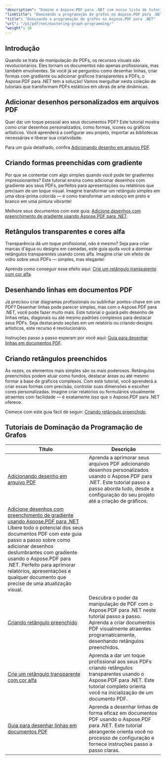```yaml
---
"description": "Domine o Aspose.PDF para .NET com nossa lista de tutoriais. Aprenda melhorias de desenho, como gradientes, retângulos preenchidos e linhas em PDFs. Orientações passo a passo."
"linktitle": "Dominando a programação de grafos no Aspose.PDF para .NET"
"title": "Dominando a programação de grafos no Aspose.PDF para .NET"
"url": "/pt/pdf/net/mastering-graph-programming/"
"weight": 16
---
```


## Introdução

Quando se trata de manipulação de PDFs, os recursos visuais são revolucionários. Eles tornam os documentos não apenas profissionais, mas também envolventes. Se você já se perguntou como desenhar linhas, criar formas com gradiente ou adicionar gráficos transparentes a PDFs, o Aspose.PDF para .NET tem a solução! Vamos mergulhar nesta coleção de tutoriais que transformam PDFs estáticos em obras de arte dinâmicas.

## Adicionar desenhos personalizados em arquivos PDF  

Quer dar um toque pessoal aos seus documentos PDF? Este tutorial mostra como criar desenhos personalizados, como formas, ícones ou gráficos artísticos. Você aprenderá a configurar seu projeto, importar as bibliotecas necessárias e liberar sua criatividade.  

Para um guia detalhado, confira [Adicionando desenho em arquivo PDF](./adding-drawing/).

## Criando formas preenchidas com gradiente  

Por que se contentar com algo simples quando você pode ter gradientes impressionantes? Este tutorial ensina como adicionar desenhos com gradiente aos seus PDFs, perfeitos para apresentações ou relatórios que precisam de um toque visual. Imagine transformar um retângulo simples em uma obra-prima colorida — é como transformar um esboço em preto e branco em uma pintura vibrante!  

Melhore seus documentos com este guia: [Adicione desenhos com preenchimento de gradiente usando Aspose.PDF para .NET](./add-gradient-filled-drawings/).


## Retângulos transparentes e cores alfa  

Transparência dá um toque profissional, não é mesmo? Seja para criar marcas d'água ou designs em camadas, este guia ajuda você a dominar retângulos transparentes usando cores alfa. Imagine criar um efeito de vidro sobre seus PDFs — simples, mas elegante!  

Aprenda como conseguir esse efeito aqui: [Crie um retângulo transparente com cor alfa](./create-transparent-rectangle-with-alpha-color/).

## Desenhando linhas em documentos PDF  

Já precisou criar diagramas profissionais ou sublinhar pontos-chave em um PDF? Desenhar linhas pode parecer simples, mas com o Aspose.PDF para .NET, você pode fazer muito mais. Este tutorial o guiará pelo desenho de linhas retas, diagonais ou até mesmo padrões complexos para destacar seus PDFs. Seja destacando seções em um relatório ou criando designs artísticos, este recurso é revolucionário.  

Instruções passo a passo esperam por você aqui: [Guia para desenhar linhas em documentos PDF](./guide-to-drawing-lines/).

## Criando retângulos preenchidos  

Às vezes, os elementos mais simples são os mais poderosos. Retângulos preenchidos podem atuar como fundos, destacar áreas ou até mesmo formar a base de gráficos complexos. Com este tutorial, você aprenderá a criar essas formas com precisão, controlar suas dimensões e escolher cores personalizadas. Imagine criar relatórios ou formulários visualmente atraentes com facilidade — é exatamente isso que o Aspose.PDF para .NET oferece.  

Comece com este guia fácil de seguir: [Criando retângulo preenchido](./creating-filled-rectangle/).


## Tutoriais de Dominação da Programação de Grafos
| Título | Descrição |
| --- | --- | 
| [Adicionando desenho em arquivo PDF](./adding-drawing/) | Aprenda a aprimorar seus arquivos PDF adicionando desenhos personalizados usando o Aspose.PDF para .NET. Este tutorial passo a passo aborda tudo, desde a configuração do seu projeto até a criação de gráficos. |  
| [Adicione desenhos com preenchimento de gradiente usando Aspose.PDF para .NET](./add-gradient-filled-drawings/) Libere todo o potencial dos seus documentos PDF com este guia passo a passo sobre como adicionar desenhos deslumbrantes com gradiente usando o Aspose.PDF para .NET. Perfeito para aprimorar relatórios, apresentações e qualquer documento que precise de uma atualização visual. |  
| [Criando retângulo preenchido](./creating-filled-rectangle/) | Descubra o poder da manipulação de PDF com o Aspose.PDF para .NET neste tutorial passo a passo. Aprenda a criar documentos PDF visualmente atraentes programaticamente, desenhando retângulos preenchidos. |  
| [Crie um retângulo transparente com cor alfa](./create-transparent-rectangle-with-alpha-color/) | Aprenda a dar um toque profissional aos seus PDFs criando retângulos transparentes usando o Aspose.PDF para .NET. Este tutorial completo orienta você na inicialização de um documento PDF. |   
| [Guia para desenhar linhas em documentos PDF](./guide-to-drawing-lines/) | Aprenda a desenhar linhas de forma eficaz em documentos PDF usando o Aspose.PDF para .NET. Este tutorial abrangente orienta você no processo de configuração e fornece instruções passo a passo claras. |